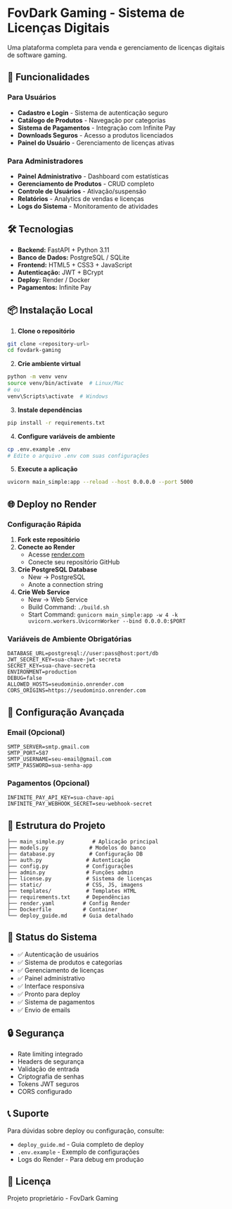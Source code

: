 # FovDark Gaming - Sistema de Licenças Digitais

Uma plataforma completa para venda e gerenciamento de licenças digitais de software gaming.

## 🚀 Funcionalidades

### Para Usuários
- **Cadastro e Login** - Sistema de autenticação seguro
- **Catálogo de Produtos** - Navegação por categorias
- **Sistema de Pagamentos** - Integração com Infinite Pay
- **Downloads Seguros** - Acesso a produtos licenciados
- **Painel do Usuário** - Gerenciamento de licenças ativas

### Para Administradores
- **Painel Administrativo** - Dashboard com estatísticas
- **Gerenciamento de Produtos** - CRUD completo
- **Controle de Usuários** - Ativação/suspensão
- **Relatórios** - Analytics de vendas e licenças
- **Logs do Sistema** - Monitoramento de atividades

## 🛠️ Tecnologias

- **Backend:** FastAPI + Python 3.11
- **Banco de Dados:** PostgreSQL / SQLite
- **Frontend:** HTML5 + CSS3 + JavaScript
- **Autenticação:** JWT + BCrypt
- **Deploy:** Render / Docker
- **Pagamentos:** Infinite Pay

## 📦 Instalação Local

1. **Clone o repositório**
```bash
git clone <repository-url>
cd fovdark-gaming
```

2. **Crie ambiente virtual**
```bash
python -m venv venv
source venv/bin/activate  # Linux/Mac
# ou
venv\Scripts\activate  # Windows
```

3. **Instale dependências**
```bash
pip install -r requirements.txt
```

4. **Configure variáveis de ambiente**
```bash
cp .env.example .env
# Edite o arquivo .env com suas configurações
```

5. **Execute a aplicação**
```bash
uvicorn main_simple:app --reload --host 0.0.0.0 --port 5000
```

## 🌐 Deploy no Render

### Configuração Rápida

1. **Fork este repositório**
2. **Conecte ao Render**
   - Acesse [render.com](https://render.com)
   - Conecte seu repositório GitHub
3. **Crie PostgreSQL Database**
   - New → PostgreSQL
   - Anote a connection string
4. **Crie Web Service**
   - New → Web Service
   - Build Command: `./build.sh`
   - Start Command: `gunicorn main_simple:app -w 4 -k uvicorn.workers.UvicornWorker --bind 0.0.0.0:$PORT`

### Variáveis de Ambiente Obrigatórias

```env
DATABASE_URL=postgresql://user:pass@host:port/db
JWT_SECRET_KEY=sua-chave-jwt-secreta
SECRET_KEY=sua-chave-secreta
ENVIRONMENT=production
DEBUG=false
ALLOWED_HOSTS=seudominio.onrender.com
CORS_ORIGINS=https://seudominio.onrender.com
```

## 🔧 Configuração Avançada

### Email (Opcional)
```env
SMTP_SERVER=smtp.gmail.com
SMTP_PORT=587
SMTP_USERNAME=seu-email@gmail.com
SMTP_PASSWORD=sua-senha-app
```

### Pagamentos (Opcional)
```env
INFINITE_PAY_API_KEY=sua-chave-api
INFINITE_PAY_WEBHOOK_SECRET=seu-webhook-secret
```

## 📁 Estrutura do Projeto

```
├── main_simple.py         # Aplicação principal
├── models.py             # Modelos do banco
├── database.py           # Configuração DB
├── auth.py              # Autenticação
├── config.py            # Configurações
├── admin.py             # Funções admin
├── license.py           # Sistema de licenças
├── static/              # CSS, JS, imagens
├── templates/           # Templates HTML
├── requirements.txt     # Dependências
├── render.yaml         # Config Render
├── Dockerfile          # Container
└── deploy_guide.md     # Guia detalhado
```

## 🚦 Status do Sistema

- ✅ Autenticação de usuários
- ✅ Sistema de produtos e categorias
- ✅ Gerenciamento de licenças
- ✅ Painel administrativo
- ✅ Interface responsiva
- ✅ Pronto para deploy
- ✅ Sistema de pagamentos
- ✅ Envio de emails

## 🔒 Segurança

- Rate limiting integrado
- Headers de segurança
- Validação de entrada
- Criptografia de senhas
- Tokens JWT seguros
- CORS configurado

## 📞 Suporte

Para dúvidas sobre deploy ou configuração, consulte:
- `deploy_guide.md` - Guia completo de deploy
- `.env.example` - Exemplo de configurações
- Logs do Render - Para debug em produção

## 📄 Licença

Projeto proprietário - FovDark Gaming